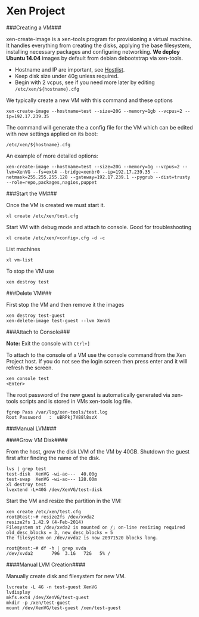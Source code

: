 # Xen Project

###Creating a VM###

xen-create-image is a xen-tools program for provisioning a virtual machine.
It handles everything from creating the disks, applying the base filesystem, installing necessary packages and configuring networking.
**We deploy Ubuntu 14.04** images by default from debian debootstrap via xen-tools.

* Hostname and IP are important, see [Hostlist](https://github.com/ACMLug/hostlist/blob/master/hostlist.txt).
* Keep disk size under 40g unless required.
* Begin with 2 vcpus, see if you need more later by editing `/etc/xen/${hostname}.cfg`

We typically create a new VM with this command and these options
```
xen-create-image --hostname=test --size=20G --memory=1gb --vcpus=2 --ip=192.17.239.35
```

The command will generate the a config file for the VM which can be edited with new settings applied on its boot:
```
/etc/xen/${hostname}.cfg
```

An example of more detailed options:
```
xen-create-image --hostname=test --size=20G --memory=1g --vcpus=2 --lvm=XenVG --fs=ext4 --bridge=xenbr0 --ip=192.17.239.35 --netmask=255.255.255.128 --gateway=192.17.239.1 --pygrub --dist=trusty --role=repo,packages,nagios,puppet
```

###Start the VM###

Once the VM is created we must start it.
```
xl create /etc/xen/test.cfg
```

Start VM with debug mode and attach to console. Good for troubleshooting
```
xl create /etc/xen/<config>.cfg -d -c
```

List machines
```
xl vm-list
```

To stop the VM use
```
xen destroy test
```

###Delete VM###

First stop the VM and then remove it the images
```
xen destroy test-guest
xen-delete-image test-guest --lvm XenVG
```

###Attach to Console###

**Note:** Exit the console with `Ctrl+]`

To attach to the console of a VM use the console command from the Xen Project host.
If you do not see the login screen then press enter and it will refresh the screen.
```
xen console test
<Enter>
```

The root password of the new guest is automatically generated via xen-tools scripts and is stored in VMs xen-tools log file.
```
fgrep Pass /var/log/xen-tools/test.log
Root Password   :  uBRPkj7V88l8szX
```

###Manual LVM###

####Grow VM Disk####

From the host, grow the disk LVM of the VM by 40GB.
Shutdown the guest first after finding the name of the disk.
```
lvs | grep test
test-disk  XenVG -wi-ao---  40.00g
test-swap  XenVG -wi-ao--- 128.00m
xl destroy test
lvextend -L+40G /dev/XenVG/test-disk
```

Start the VM and resize the partition in the VM:
```
xen create /etc/xen/test.cfg
root@test:~# resize2fs /dev/xvda2
resize2fs 1.42.9 (4-Feb-2014)
Filesystem at /dev/xvda2 is mounted on /; on-line resizing required
old_desc_blocks = 3, new_desc_blocks = 5
The filesystem on /dev/xvda2 is now 20971520 blocks long.

root@test:~# df -h | grep xvda
/dev/xvda2       79G  3.1G   72G   5% /
```

####Manual LVM Creation####

Manually create disk and filesystem for new VM.
```
lvcreate -L 4G -n test-guest XenVG
lvdisplay
mkfs.ext4 /dev/XenVG/test-guest
mkdir -p /xen/test-guest
mount /dev/XenVG/test-guest /xen/test-guest
```
